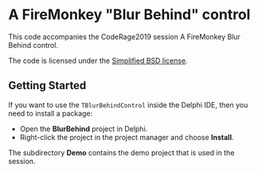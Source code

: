 # A FireMonkey "Blur Behind" control

This code accompanies the CodeRage2019 session A FireMonkey Blur Behind control.

The code is licensed under the [Simplified BSD license](../license.txt).

## Getting Started

If you want to use the `TBlurBehindControl` inside the Delphi IDE, then you need to install a package:

* Open the **BlurBehind** project in Delphi.
* Right-click the project in the project manager and choose **Install**.

The subdirectory **Demo** contains the demo project that is used in the session.
